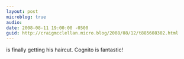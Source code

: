 ```yaml
---
layout: post
microblog: true
audio: 
date: 2008-08-11 19:00:00 -0500
guid: http://craigmcclellan.micro.blog/2008/08/12/t885608302.html
---
```

is finally getting his haircut. Cognito is fantastic!
